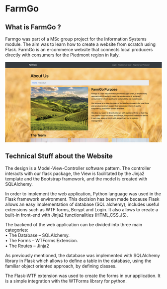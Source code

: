 # FarmGo

## What is FarmGo ?
Farmgo was part of a MSc group project for the Information Systems module. The aim was to learn how to create a website from scratch using Flask.
FarmGo is an e-commerce website that connects local producers directly with consumers for the Piedmont region in Italy.

![alt text](FarmGo_Pictures/1_about.png)


## Technical Stuff about the Website
The design is a Model-View-Controller software pattern. 
The controller interacts with our flask package, the View is facilitated by the Jinja2 template and the Bootstrap framework,
and the model is created with SQLAlchemy.

In order to implement the web application, Python language was used in  the Flask framework environment. 
This decision has been made because Flask allows an easy implementation of database (SQL alchemy); 
includes useful extensions such as WTF forms, Bcrypt and Login. 
It also allows to create a built-in front-end with Jinja2 functionalities (HTML,CSS,JS).

The backend of the web application can be divided into three main categories:      
• The Database – SQLAlchemy.    
• The Forms – WTForms Extension.      
• The Routes – Jinja2

As previously mentioned, the database was implemented with SQLAlchemy library in Flask which allows to define a table in the database, 
using the familiar object oriented approach, by defining classes.

The Flask-WTF extension was used to create the forms in our application. It is a simple integration with the WTForms library for python.
